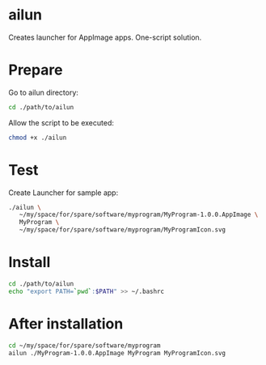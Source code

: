 ailun
===
Creates launcher for AppImage apps. One-script solution.

# Prepare

Go to ailun directory:
```bash
cd ./path/to/ailun
```

Allow the script to be executed:
```bash
chmod +x ./ailun
```

# Test

Create Launcher for sample app:
```bash
./ailun \
   ~/my/space/for/spare/software/myprogram/MyProgram-1.0.0.AppImage \
   MyProgram \
   ~/my/space/for/spare/software/myprogram/MyProgramIcon.svg
```

# Install

```bash
cd ./path/to/ailun
echo "export PATH=`pwd`:$PATH" >> ~/.bashrc
```

# After installation

```bash
cd ~/my/space/for/spare/software/myprogram
ailun ./MyProgram-1.0.0.AppImage MyProgram MyProgramIcon.svg
```

